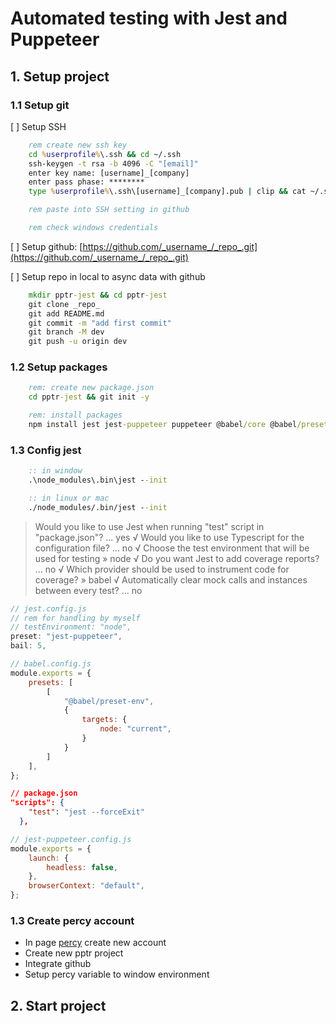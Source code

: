 # Automated testing with Jest and Puppeteer

## 1. Setup project

### 1.1 Setup git

[ ] Setup SSH

```bat
    rem create new ssh key
    cd %userprofile%\.ssh && cd ~/.ssh
    ssh-keygen -t rsa -b 4096 -C "[email]"
    enter key name: [username]_[company]
    enter pass phase: ********
    type %userprofile%\.ssh\[username]_[company].pub | clip && cat ~/.ssh [username]_[company].pub | pbcopy

    rem paste into SSH setting in github

    rem check windows credentials

```

[ ] Setup github: [https://github.com/_username_/_repo_.git](https://github.com/_username_/_repo_.git)

[ ] Setup repo in local to async data with github

```bat
    mkdir pptr-jest && cd pptr-jest
    git clone _repo_
    git add README.md
    git commit -m "add first commit"
    git branch -M dev
    git push -u origin dev
```

### 1.2 Setup packages

```bat
    rem: create new package.json
    cd pptr-jest && git init -y

    rem: install packages
    npm install jest jest-puppeteer puppeteer @babel/core @babel/preset-env babel-jest
```

### 1.3 Config jest

```bat
    :: in window
    .\node_modules\.bin\jest --init

    :: in linux or mac
    ./node_modules/.bin/jest --init
```

> Would you like to use Jest when running "test" script in "package.json"? ... yes
> √ Would you like to use Typescript for the configuration file? ... no
> √ Choose the test environment that will be used for testing » node
> √ Do you want Jest to add coverage reports? ... no
> √ Which provider should be used to instrument code for coverage? » babel
> √ Automatically clear mock calls and instances between every test? ... no

```js
// jest.config.js
// rem for handling by myself
// testEnvironment: "node",
preset: "jest-puppeteer",
bail: 5,
```

```js
// babel.config.js
module.exports = {
    presets: [
        [
            "@babel/preset-env",
            {
                targets: {
                    node: "current",
                }
            }
        ]
    ],
};
```

```json
// package.json
"scripts": {
    "test": "jest --forceExit"
  },
```

```js
// jest-puppeteer.config.js
module.exports = {
    launch: {
        headless: false,
    },
    browserContext: "default",
};

```

### 1.3 Create percy account

- In page [percy](https://percy.io/) create new account
- Create new pptr project
- Integrate github
- Setup percy variable to window environment

## 2. Start project
